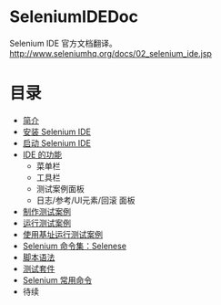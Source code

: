 # SeleniumIDEDoc
Selenium IDE 官方文档翻译。http://www.seleniumhq.org/docs/02_selenium_ide.jsp

# 目录
- [简介](Introduction.md)
- [安装 Selenium IDE](Install.md)
- [启动 Selenium IDE](Open.md)
- [IDE 的功能](Features.md)
    - 菜单栏
    - 工具栏
    - 测试案例面板
    - 日志/参考/UI元素/回滚 面板
- [制作测试案例](Build.md)
- [运行测试案例](Run.md)
- [使用基址运行测试案例](BaseURL.md)
- [Selenium 命令集：Selenese](Selenese.md)
- [脚本语法](Script.md)
- [测试套件](Suites.md)
- [Selenium 常用命令](Commonly.md)
- 待续
